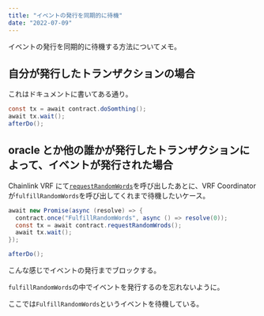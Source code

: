 ```yaml
---
title: "イベントの発行を同期的に待機"
date: "2022-07-09"
---
```


イベントの発行を同期的に待機する方法についてメモ。

## 自分が発行したトランザクションの場合

これはドキュメントに書いてある通り。

```java
const tx = await contract.doSomthing();
await tx.wait();
afterDo();
```

## oracle とか他の誰かが発行したトランザクションによって、イベントが発行された場合

Chainlink VRF にて[`requestRandomWords`](https://docs.chain.link/docs/get-a-random-number/#request-random-values)を呼び出したあとに、VRF Coordinator が`fulfillRandomWords`を呼び出してくれまで待機したいケース。

```java
await new Promise(async (resolve) => {
  contract.once("FulfillRandomWords", async () => resolve(0));
  const tx = await contract.requestRandomWrods();
  await tx.wait();
});

afterDo();
```

こんな感じでイベントの発行までブロックする。

`fulfillRandomWords`の中でイベントを発行するのを忘れないように。

ここでは`FulfillRandomWords`というイベントを待機している。
